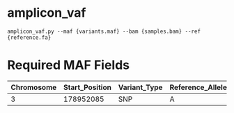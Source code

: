 amplicon_vaf
=================
```
amplicon_vaf.py --maf {variants.maf} --bam {samples.bam} --ref {reference.fa}
```

Required MAF Fields
====================

| Chromosome | Start_Position | Variant_Type | Reference_Allele | Tumor_Seq_Allele1 | Tumor_Seq_Allele2 |
| ---------- | -------------- | ------------ | ---------------- | ----------------- | ----------------- |
|          3 |      178952085 |          SNP |                A |                 A |                 G |
